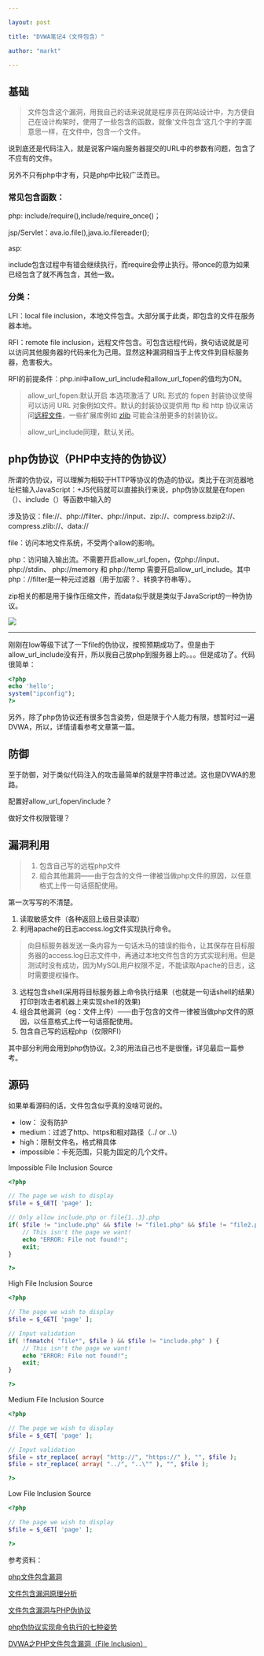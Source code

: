 ```yaml
---

layout: post

title: "DVWA笔记4（文件包含）"

author: "markt"

---
```


## 基础

> 文件包含这个漏洞，用我自己的话来说就是程序员在网站设计中，为方便自己在设计构架时，使用了一些包含的函数，就像'文件包含'这几个字的字面意思一样，在文件中，包含一个文件。

说到底还是代码注入，就是说客户端向服务器提交的URL中的参数有问题，包含了不应有的文件。

另外不只有php中才有，只是php中比较广泛而已。

### 常见包含函数：

php: include/require(),include/require_once()；

jsp/Servlet：ava.io.file(),java.io.filereader();

asp:<!--#include file="top.aspx" -->

include包含过程中有错会继续执行，而require会停止执行。带once的意为如果已经包含了就不再包含，其他一致。

### 分类：

LFI：local file inclusion，本地文件包含。大部分属于此类，即包含的文件在服务器本地。

RFI：remote file inclusion，远程文件包含。可包含远程代码，换句话说就是可以访问其他服务器的代码来化为己用。显然这种漏洞相当于上传文件到目标服务器，危害极大。

RFI的前提条件：php.ini中allow_url_include和allow_url_fopen的值均为ON。

> allow_url_fopen:默认开启
> 本选项激活了 URL 形式的 fopen 封装协议使得可以访问 URL
> 对象例如文件。默认的封装协议提供用 ftp 和 http 协议来访问[远程文件](http://php.net/manual/zh/features.remote-files.php)，一些扩展库例如
> [zlib](http://php.net/manual/zh/ref.zlib.php) 可能会注册更多的封装协议。
>
> allow_url_include同理，默认关闭。

## php伪协议（PHP中支持的伪协议）

所谓的伪协议，可以理解为相较于HTTP等协议的伪造的协议。类比于在浏览器地址栏输入JavaScript：+JS代码就可以直接执行来说，php伪协议就是在fopen（）、include（）等函数中输入的

涉及协议：file://、php://filter、php://input、zip://、compress.bzip2://、compress.zlib://、data://

file：访问本地文件系统，不受两个allow的影响。

php：访问输入输出流。不需要开启allow_url_fopen，仅php://input、 php://stdin、 php://memory 和 php://temp 需要开启allow_url_include。其中php：//filter是一种元过滤器（用于加密？、转换字符串等）。

zip相关的都是用于操作压缩文件，而data似乎就是类似于JavaScript的一种伪协议。

![](https://upload-images.jianshu.io/upload_images/9113969-4aa6994b78d9b1e4.png)

---

刚刚在low等级下试了一下file的伪协议，按照预期成功了。但是由于allow_url_include没有开，所以我自己放php到服务器上的。。。但是成功了。代码很简单：

```php
<?php
echo 'hello';
system("ipconfig");
?>
```

另外，除了php伪协议还有很多包含姿势，但是限于个人能力有限，想暂时过一遍DVWA，所以，详情请看参考文章第一篇。

## 防御

至于防御，对于类似代码注入的攻击最简单的就是字符串过滤。这也是DVWA的思路。

配置好allow_url_fopen/include？

做好文件权限管理？

## 漏洞利用

> 1. 包含自己写的远程php文件
> 2. 组合其他漏洞——由于包含的文件一律被当做php文件的原因，以任意格式上传一句话搭配使用。

第一次写写的不清楚。

1. 读取敏感文件（各种返回上级目录读取）
2. 利用apache的日志access.log文件实现执行命令。

> 向目标服务器发送一条内容为一句话木马的错误的指令，让其保存在目标服务器的access.log日志文件中，再通过本地文件包含的方式实现利用。但是测试时没有成功，因为MySQL用户权限不足，不能读取Apache的日志，这时需要提权操作。

3. 远程包含shell(采用将目标服务器上命令执行结果（也就是一句话shell的结果）打印到攻击者机器上来实现shell的效果)
4. 组合其他漏洞（eg：文件上传）——由于包含的文件一律被当做php文件的原因，以任意格式上传一句话搭配使用。
5. 包含自己写的远程php（仅限RFI）

其中部分利用会用到php伪协议。2,3的用法自己也不是很懂，详见最后一篇参考。

## 源码

如果单看源码的话，文件包含似乎真的没啥可说的。

- low： 没有防护
- medium：过滤了http、https和相对路径（../  or  ..\）
- high：限制文件名，格式稍具体
- impossible：卡死范围，只能为固定的几个文件。


Impossible File Inclusion Source
```php
<?php

// The page we wish to display
$file = $_GET[ 'page' ];

// Only allow include.php or file{1..3}.php
if( $file != "include.php" && $file != "file1.php" && $file != "file2.php" && $file != "file3.php" ) {
    // This isn't the page we want!
    echo "ERROR: File not found!";
    exit;
}

?>
```
High File Inclusion Source
```php
<?php

// The page we wish to display
$file = $_GET[ 'page' ];

// Input validation
if( !fnmatch( "file*", $file ) && $file != "include.php" ) {
    // This isn't the page we want!
    echo "ERROR: File not found!";
    exit;
}

?>
```
Medium File Inclusion Source
```php
<?php

// The page we wish to display
$file = $_GET[ 'page' ];

// Input validation
$file = str_replace( array( "http://", "https://" ), "", $file );
$file = str_replace( array( "../", "..\"" ), "", $file );

?>
```
Low File Inclusion Source
```php
<?php

// The page we wish to display
$file = $_GET[ 'page' ];

?>
```

参考资料：

[php文件包含漏洞](https://chybeta.github.io/2017/10/08/php%E6%96%87%E4%BB%B6%E5%8C%85%E5%90%AB%E6%BC%8F%E6%B4%9E/)

[文件包含漏洞原理分析](https://zhuanlan.zhihu.com/p/25069779)

[文件包含漏洞与PHP伪协议](https://liuxianglai.github.io/2018/05/21/%E6%96%87%E4%BB%B6%E5%8C%85%E5%90%AB%E6%BC%8F%E6%B4%9E%E4%B8%8EPHP%E4%BC%AA%E5%8D%8F%E8%AE%AE/)

[php伪协议实现命令执行的七种姿势](http://www.freebuf.com/column/148886.html)

[DVWA之PHP文件包含漏洞（File Inclusion）](https://blog.csdn.net/SKI_12/article/details/60882602)